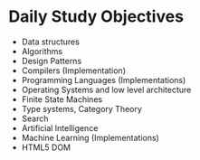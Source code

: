 # Daily Study Objectives

- Data structures
- Algorithms
- Design Patterns
- Compilers (Implementation)
- Programming Languages (Implementations)
- Operating Systems and low level architecture
- Finite State Machines
- Type systems, Category Theory
- Search
- Artificial Intelligence
- Machine Learning (Implementations)
- HTML5 DOM